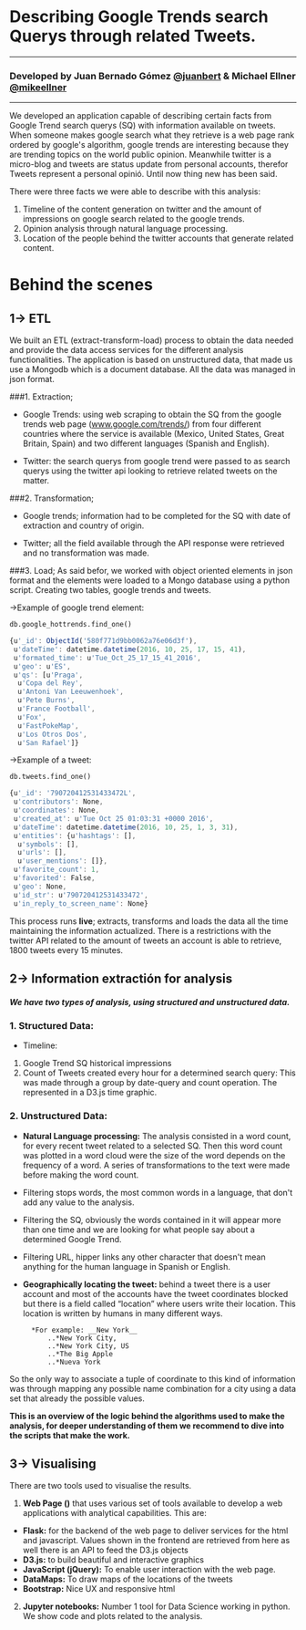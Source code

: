 # Describing Google Trends search Querys through related Tweets.
***

### Developed by Juan Bernado Gómez [@juanbert](https://twitter.com/Juanbert) & Michael Ellner [@mikeellner](https://twitter.com/mikeellner)

***

We developed an application capable of describing certain facts from Google Trend search querys (SQ) with information available on tweets. When someone makes google search what they retrieve is a web page rank ordered by google's algorithm, google trends are interesting because they are trending topics on the world public opinion. Meanwhile twitter is a micro-blog and tweets are status update from personal  accounts, therefor Tweets represent a personal opinió. Until now thing new has been said.  


There were three facts we were able to describe with this analysis: 
1. Timeline of the content generation on twitter and the amount of impressions on google search related to the google trends.
2. Opinion analysis through natural language processing.
3. Location of the people behind the twitter accounts that generate related content.  


# Behind the scenes

## 1-> ETL

We built an ETL (extract-transform-load) process to obtain the data needed and provide the data access services for the different analysis functionalities.  The application is based on unstructured data, that made us use a Mongodb which is a document database. All the data was managed in json format.


###1. Extraction; 

* Google Trends: using web scraping to obtain the SQ from the google  trends web page (www.google.com/trends/) from four different countries where the service is available (Mexico, United States, Great Britain, Spain) and two different languages (Spanish and English).

* Twitter: the search querys from google trend were passed to as search querys using the twitter api looking to retrieve related tweets on the matter.

###2. Transformation; 

* Google trends; information had to be completed for the SQ with date of extraction and country of origin.
	
* Twitter; all the field available through the API response were retrieved and no transformation was made.

###3. Load; 
As said befor, we worked with object oriented elements in json format and the elements were loaded to a Mongo database using a python script. Creating two tables, google trends and tweets. 

->Example of google trend element:

```python
db.google_hottrends.find_one()
```

```javascript
{u'_id': ObjectId('580f771d9bb0062a76e06d3f'),
 u'dateTime': datetime.datetime(2016, 10, 25, 17, 15, 41),
 u'formated_time': u'Tue_Oct_25_17_15_41_2016',
 u'geo': u'ES',
 u'qs': [u'Praga',
  u'Copa del Rey',
  u'Antoni Van Leeuwenhoek',
  u'Pete Burns',
  u'France Football',
  u'Fox',
  u'FastPokeMap',
  u'Los Otros Dos',
  u'San Rafael']}

```

->Example of a tweet:


```python
db.tweets.find_one()
```

```javascript
{u'_id': '790720412531433472L',
 u'contributors': None,
 u'coordinates': None,
 u'created_at': u'Tue Oct 25 01:03:31 +0000 2016',
 u'dateTime': datetime.datetime(2016, 10, 25, 1, 3, 31),
 u'entities': {u'hashtags': [],
  u'symbols': [],
  u'urls': [],
  u'user_mentions': []},
 u'favorite_count': 1,
 u'favorited': False,
 u'geo': None,
 u'id_str': u'790720412531433472',
 u'in_reply_to_screen_name': None}
```

This process runs __live__; extracts, transforms and loads the data all the time maintaining the information actualized. There is a restrictions with the twitter API related to the amount of tweets an account is able to retrieve, 1800 tweets every 15 minutes. 


## 2-> Information extractión for analysis 

##### We have two types of analysis, using structured and unstructured data. 


### 1. Structured Data:

* Timeline: 
1. Google Trend SQ historical impressions 
2. Count of Tweets created every hour for a determined search query: This was made through a group by
date-query and count operation. The represented in a D3.js time graphic.
 
### 2. Unstructured Data:

* **__Natural Language processing:__** The analysis consisted in a word count,  for every recent tweet related to a selected SQ. Then this word count was plotted in a word cloud were the size of the word depends on the frequency of a word.
A series of transformations to the text were made before making the word count.

* Filtering stops words, the most common words in a language, that don't add any value to the analysis.
* Filtering the SQ, obviously the words contained in it will appear more than one time and we are looking for what people say about a determined Google Trend.
* Filtering URL, hipper links any other character that doesn't mean anything for the human language in Spanish or English. 

* **__Geographically locating the tweet:__** behind a tweet there is a user account and most of the accounts have the tweet coordinates blocked but there is a field called “location” where users write their location. This location is written by humans in many different ways. 

		*For example: __New York__
			..*New York City,
			..*New York City, US
			..*The Big Apple
			..*Nueva York

So the only way to associate a tuple of coordinate to this kind of information was through mapping any possible name combination for a city using a data set that already the possible values.      
		
__This is an overview of the logic behind the algorithms used to make the analysis, for deeper understanding of them we recommend to dive into the scripts that make the work.__


## 3-> Visualising  


There are two tools used to visualise the results.

1. __Web Page ()__ that uses various set of tools available to develop a web applications with analytical capabilities. This are: 

* __Flask:__ for the backend of the web page to deliver services for the html and javascript. Values shown in the frontend are retrieved from here as well there is an API to feed the D3.js objects 
* __D3.js:__ to build beautiful and interactive graphics
* __JavaScript (jQuery):__ To enable user interaction with the web page.
* __DataMaps:__ To draw maps of the locations of the tweets 
* __Bootstrap:__ Nice UX and responsive html 


2. __Jupyter notebooks:__ Number 1 tool for Data Science working in python. We show code and plots related to the analysis.     
